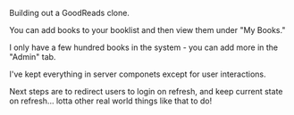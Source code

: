 Building out a GoodReads clone.

You can add books to your booklist and then view them under "My Books."

I only have a few hundred books in the system - you can add more in the "Admin" tab.

I've kept everything in server componets except for user interactions.  

Next steps are to redirect users to login on refresh, and keep current state on refresh... lotta other real world things like that to do!
